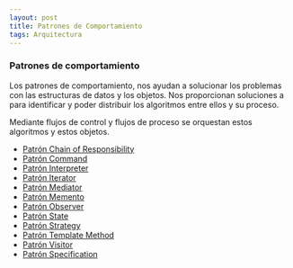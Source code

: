 ```yaml
---
layout: post
title: Patrones de Comportamiento
tags: Arquitectura
---
```

### Patrones de comportamiento ###

Los patrones de comportamiento, nos ayudan a solucionar los problemas con las estructuras de datos y los objetos. Nos proporcionan soluciones a para identificar y poder distribuir los algoritmos entre ellos y su proceso.

Mediante flujos de control y flujos de proceso se orquestan estos algoritmos y estos objetos.

- [Patrón Chain of Responsibility](patron-chain-of-responsability "Patrón Chain of Responsibility")
- [Patrón Command](patron-command "Patrón Command")
- [Patrón Interpreter](patron-interpreter "Patrón Interpreter")
- [Patrón Iterator](patron-iterator "Patrón Iterator")
- [Patrón Mediator](patron-mediator "Patrón Mediator")
- [Patrón Memento](patron-memento "Patrón Memento")
- [Patrón Observer](patron-observer "Patrón Observer")
- [Patrón State](patron-state "Patrón State")
- [Patrón Strategy](patron-strategy "Patrón Strategy")
- [Patrón Template Method](patron-template-method "Patrón Template Method")
- [Patrón Visitor](patron-visitor "Patrón Visitor")
- [Patrón Specification](patro-specification "Patrón Specification")